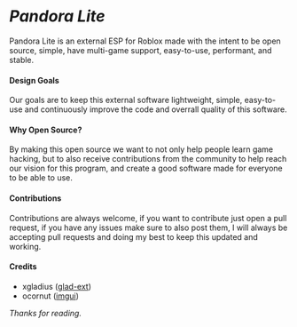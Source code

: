 # *Pandora Lite*
Pandora Lite is an external ESP for Roblox made with the intent to be open source, simple, have multi-game support, easy-to-use, performant, and stable.

#### Design Goals
Our goals are to keep this external software lightweight, simple, easy-to-use and continuously improve the code and overrall quality of this software.

#### Why Open Source?
By making this open source we want to not only help people learn game hacking, but to also receive contributions from the community to help reach our vision for this program, and create a good software made for everyone to be able to use.

#### Contributions
Contributions are always welcome, if you want to contribute just open a pull request, if you have any issues make sure to also post them, I will always be accepting pull requests and doing my best to keep this updated and working.

#### Credits
 - xgladius ([glad-ext](https://github.com/xgladius/glad-ext))
 - ocornut ([imgui](https://github.com/ocornut/imgui))

*Thanks for reading.*
